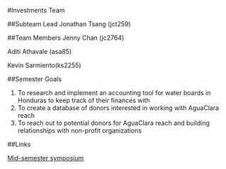 #Investments Team

##Subteam Lead
Jonathan Tsang (jct259)

##Team Members
Jenny Chan (jc2764)

Aditi Athavale (asa85)


Kevin Sarmiento(ks2255)

##Semester Goals
1. To research and implement an accounting tool for water boards in Honduras to keep track of their finances with
2. To create a database of donors interested in working with AguaClara reach
3. To reach out to potential donors for AguaClara reach and building relationships with non-profit organizations

##Links

[Mid-semester symposium](https://docs.google.com/presentation/d/1hxwhMlGaWdp2znX-Lw_Hc_RjiCMrUIA2d3EHKrsPbKk/edit?usp=sharing)
